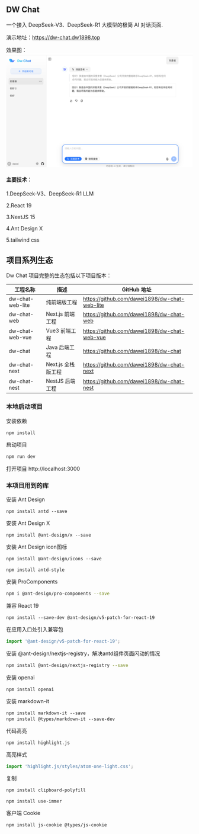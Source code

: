 ## DW Chat

一个接入 DeepSeek-V3、DeepSeek-R1 大模型的极简 AI 对话页面.


演示地址：https://dw-chat.dw1898.top

效果图：
![demo1.png](public/demo1.png)


#### 主要技术：

1.DeepSeek-V3、DeepSeek-R1 LLM

2.React 19

3.NextJS 15

4.Ant Design X

5.tailwind css


## 项目系列生态

Dw Chat 项目完整的生态包括以下项目版本：

| 工程名称             | 描述            | GitHub 地址                                     |
|------------------|---------------|-----------------------------------------------|
| dw-chat-web-lite | 纯前端版工程        | https://github.com/dawei1898/dw-chat-web-lite |
| dw-chat-web      | Next.js 前端工程  | https://github.com/dawei1898/dw-chat-web      |
| dw-chat-web-vue  | Vue3 前端工程     | https://github.com/dawei1898/dw-chat-web-vue  |
| dw-chat          | Java 后端工程     | https://github.com/dawei1898/dw-chat          |
| dw-chat-next     | Next.js 全栈版工程 | https://github.com/dawei1898/dw-chat-next     |
| dw-chat-nest     | NestJS 后端工程   | https://github.com/dawei1898/dw-chat-nest     |


### 本地启动项目

安装依赖
```shell
npm install
```

启动项目

```bash
npm run dev
```

打开项目 http://localhost:3000




### 本项目用到的库

安装 Ant Design
```shell
npm install antd --save
```

安装 Ant Design X
```shell
npm install @ant-design/x --save
```

安装 Ant Design icon图标
```shell
npm install @ant-design/icons --save
```

```shell
npm install antd-style
```

安装 ProComponents
```bash
npm i @ant-design/pro-components --save
```

兼容 React 19
```shell
npm install --save-dev @ant-design/v5-patch-for-react-19
```

在应用入口处引入兼容包
```ts
import '@ant-design/v5-patch-for-react-19';
```

安装 @ant-design/nextjs-registry，解决antd组件页面闪动的情况
```bash
npm install @ant-design/nextjs-registry --save
```

安装 openai
```shell
npm install openai
```

安装 markdown-it
```shell
npm install markdown-it --save
npm install @types/markdown-it --save-dev
```

代码高亮
```shell
npm install highlight.js
```
高亮样式
```ts
import 'highlight.js/styles/atom-one-light.css';
```

复制
```shell
npm install clipboard-polyfill
```

```shell
npm install use-immer
```

客户端 Cookie
```shell
npm install js-cookie @types/js-cookie
```